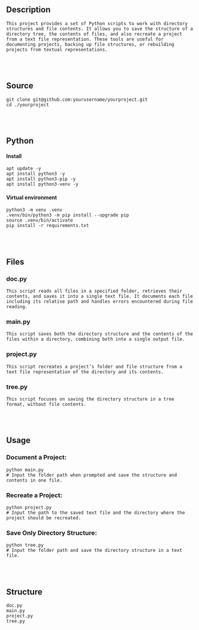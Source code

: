 <!---------------------------------------[Description]-->
## Description
    This project provides a set of Python scripts to work with directory structures and file contents. It allows you to save the structure of a directory tree, the contents of files, and also recreate a project from a text file representation. These tools are useful for documenting projects, backing up file structures, or rebuilding projects from textual representations.

<!---------------------------------------[Install]-->
<br><br>

## Source 
    git clone git@github.com:yourusername/yourproject.git
    cd ./yourproject

<!---------------------------------------[Python]-->
<br><br>

## Python

#### Install
    apt update -y
    apt install python3 -y
    apt install python3-pip -y
    apt install python3-venv -y

#### Virtual environment 
    python3 -m venv .venv
    .venv/bin/python3 -m pip install --upgrade pip
    source .venv/bin/activate
    pip install -r requirements.txt

<!---------------------------------------[Files]-->

<br><br>

## Files

### doc.py
    This script reads all files in a specified folder, retrieves their contents, and saves it into a single text file. It documents each file including its relative path and handles errors encountered during file reading.

### main.py
    This script saves both the directory structure and the contents of the files within a directory, combining both into a single output file.

### project.py
    This script recreates a project’s folder and file structure from a text file representation of the directory and its contents.

### tree.py
    This script focuses on saving the directory structure in a tree format, without file contents.

<!---------------------------------------[Usage]-->
<br><br>

## Usage

### Document a Project:
    python main.py
    # Input the folder path when prompted and save the structure and contents in one file.

### Recreate a Project:
    python project.py
    # Input the path to the saved text file and the directory where the project should be recreated.

### Save Only Directory Structure:
    python tree.py
    # Input the folder path and save the directory structure in a text file.

<!---------------------------------------[Structure]-->
<br><br>

## Structure
    doc.py
    main.py
    project.py
    tree.py
